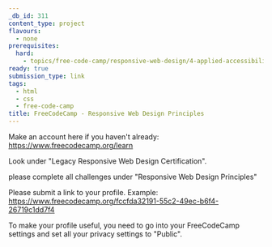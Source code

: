 ```yaml
---
_db_id: 311
content_type: project
flavours:
  - none
prerequisites:
  hard:
    - topics/free-code-camp/responsive-web-design/4-applied-accessibility
ready: true
submission_type: link
tags:
  - html
  - css
  - free-code-camp
title: FreeCodeCamp - Responsive Web Design Principles
---
```


Make an account here if you haven't already: https://www.freecodecamp.org/learn

Look under "Legacy Responsive Web Design Certification".

please complete all challenges under "Responsive Web Design Principles"

Please submit a link to your profile. Example: https://www.freecodecamp.org/fccfda32191-55c2-49ec-b6f4-26719c1dd7f4

To make your profile useful, you need to go into your FreeCodeCamp settings and set all your privacy settings to "Public".
